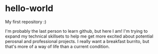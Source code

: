 # hello-world
My first repository :)

I'm probably the last person to learn github, but here I am! I'm trying to expand my technical skillsets to help me get more excited about potential perosnal and professional projects. I really want a breakfast burrito, but that's more of a way of life than a current condition.
